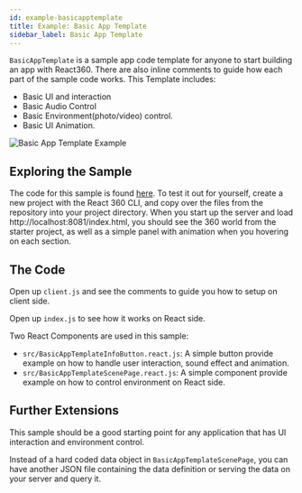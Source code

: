 ```yaml
---
id: example-basicapptemplate
title: Example: Basic App Template
sidebar_label: Basic App Template
---
```


`BasicAppTemplate` is a sample app code template for anyone to start building an app with React360.
There are also inline comments to guide how each part of the sample code works.
This Template includes:
- Basic UI and interaction
- Basic Audio Control
- Basic Environment(photo/video) control.
- Basic UI Animation.

![Basic App Template Example](/react-360/img/example-basicapptemplate.jpg)

## Exploring the Sample

The code for this sample is found [here](https://github.com/facebook/react-360/tree/master/Samples/BasicAppTemplate). To test it out for yourself, create a new project with the React 360 CLI, and copy over the files from the repository into your project directory. When you start up the server and load http://localhost:8081/index.html, you should see the 360 world from the starter project, as well as a simple panel with animation when you hovering on each section.

## The Code

Open up `client.js` and see the comments to guide you how to setup on client side.

Open up `index.js` to see how it works on React side.

Two React Components are used in this sample:
 - `src/BasicAppTemplateInfoButton.react.js`: A simple button provide example on how to handle user interaction, sound effect and animation.
 - `src/BasicAppTemplateScenePage.react.js`: A simple component provide example on how to control environment on React side.

## Further Extensions

This sample should be a good starting point for any application that has UI interaction and environment control.

Instead of a hard coded data object in `BasicAppTemplateScenePage`, you can have another JSON file containing the data definition or serving the data on your server and query it.
